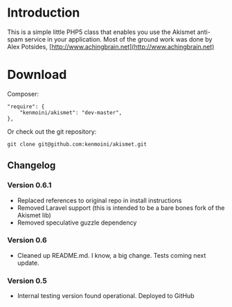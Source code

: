 # Introduction

This is a simple little PHP5 class that enables you use the Akismet anti-spam service in your application.
Most of the ground work was done by Alex Potsides, [http://www.achingbrain.net](http://www.achingbrain.net)

# Download

Composer:

	"require": {
		"kenmoini/akismet": "dev-master",
	},

Or check out the git repository:

	git clone git@github.com:kenmoini/akismet.git

## Changelog

### Version 0.6.1

* Replaced references to original repo in install instructions
* Removed Laravel support (this is intended to be a bare bones fork of the Akismet lib)
* Removed speculative guzzle dependency

### Version 0.6

* Cleaned up README.md.  I know, a big change.  Tests coming next update.

### Version 0.5

* Internal testing version found operational. Deployed to GitHub
